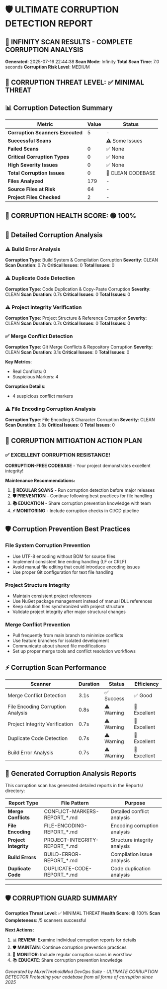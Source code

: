 ﻿# 🛡️ ULTIMATE CORRUPTION DETECTION REPORT
## 🚨 INFINITY SCAN RESULTS - COMPLETE CORRUPTION ANALYSIS

**Generated**: 2025-07-16 22:44:38
**Scan Mode**: Infinity
**Total Scan Time**: 7.0 seconds
**Corruption Risk Level**: MEDIUM

## 🚨 CORRUPTION THREAT LEVEL: ✅ MINIMAL THREAT

## 📊 Corruption Detection Summary

| Metric | Value | Status |
|--------|-------|--------|
| **Corruption Scanners Executed** | 5 | - |
| **Successful Scans** |  | ⚠️ Some Issues |
| **Failed Scans** | 0 | ✅ None |
| **Critical Corruption Types** | 0 | ✅ None |
| **High Severity Issues** | 0 | ✅ None |
| **Total Corruption Issues** | 0 | 🎉 CLEAN CODEBASE |
| **Files Analyzed** | 179 | - |
| **Source Files at Risk** | 64 | - |
| **Project Files Checked** | 2 | - |

## 🎯 CORRUPTION HEALTH SCORE: 🟢 100%

## 🔬 Detailed Corruption Analysis

### ⚠️ Build Error Analysis

**Corruption Type**: Build System & Compilation Corruption
**Severity**: CLEAN
**Scan Duration**: 0.7s
**Critical Issues**: 0
**Total Issues**: 0

### ⚠️ Duplicate Code Detection

**Corruption Type**: Code Duplication & Copy-Paste Corruption
**Severity**: CLEAN
**Scan Duration**: 0.7s
**Critical Issues**: 0
**Total Issues**: 0

### ⚠️ Project Integrity Verification

**Corruption Type**: Project Structure & Reference Corruption
**Severity**: CLEAN
**Scan Duration**: 0.7s
**Critical Issues**: 0
**Total Issues**: 0

### ✅ Merge Conflict Detection

**Corruption Type**: Git Merge Conflicts & Repository Corruption
**Severity**: CLEAN
**Scan Duration**: 3.1s
**Critical Issues**: 0
**Total Issues**: 0

**Key Metrics**:
- Real Conflicts: 0
- Suspicious Markers: 4

**Corruption Details**:
- 4 suspicious conflict markers

### ⚠️ File Encoding Corruption Analysis

**Corruption Type**: File Encoding & Character Corruption
**Severity**: CLEAN
**Scan Duration**: 0.8s
**Critical Issues**: 0
**Total Issues**: 0

## 🎯 CORRUPTION MITIGATION ACTION PLAN

### ✅ EXCELLENT CORRUPTION RESISTANCE!

**CORRUPTION-FREE CODEBASE** - Your project demonstrates excellent integrity!

**Maintenance Recommendations:**
1. **🔄 REGULAR SCANS** - Run corruption detection before major releases
2. **🛡️ PREVENTION** - Continue following best practices for file handling
3. **📚 EDUCATION** - Share corruption prevention knowledge with team
4. **⚡ MONITORING** - Include corruption checks in CI/CD pipeline

## 🛡️ Corruption Prevention Best Practices

### File System Corruption Prevention
- Use UTF-8 encoding without BOM for source files
- Implement consistent line ending handling (LF or CRLF)
- Avoid manual file editing that could introduce encoding issues
- Use proper Git configuration for text file handling

### Project Structure Integrity
- Maintain consistent project references
- Use NuGet package management instead of manual DLL references
- Keep solution files synchronized with project structure
- Validate project integrity after major structural changes

### Merge Conflict Prevention
- Pull frequently from main branch to minimize conflicts
- Use feature branches for isolated development
- Communicate about shared file modifications
- Set up proper merge tools and conflict resolution workflows

## ⚡ Corruption Scan Performance

| Scanner | Duration | Status | Efficiency |
|---------|----------|--------|------------|
| Merge Conflict Detection | 3.1s | ✅ Success | ✅ Good |
| File Encoding Corruption Analysis | 0.8s | ⚠️ Warning | 🚀 Excellent |
| Project Integrity Verification | 0.7s | ⚠️ Warning | 🚀 Excellent |
| Duplicate Code Detection | 0.7s | ⚠️ Warning | 🚀 Excellent |
| Build Error Analysis | 0.7s | ⚠️ Warning | 🚀 Excellent |

## 📄 Generated Corruption Analysis Reports

This corruption scan has generated detailed reports in the Reports/ directory:

| Report Type | File Pattern | Purpose |
|-------------|--------------|---------|
| **Merge Conflicts** | CONFLICT-MARKERS-REPORT_*.md | Detailed conflict analysis |
| **File Encoding** | FILE-ENCODING-REPORT_*.md | Encoding corruption analysis |
| **Project Integrity** | PROJECT-INTEGRITY-REPORT_*.md | Structure integrity analysis |
| **Build Errors** | BUILD-ERROR-REPORT_*.md | Compilation issue analysis |
| **Duplicate Code** | DUPLICATE-CODE-REPORT_*.md | Code duplication analysis |

---

## 🛡️ CORRUPTION GUARD SUMMARY

**Corruption Threat Level**: ✅ MINIMAL THREAT
**Health Score**: 🟢 100%
**Scan Completeness**: /5 scanners successful

**Next Actions:**
1. 📊 **REVIEW**: Examine individual corruption reports for details
2. 🛡️ **MAINTAIN**: Continue corruption prevention practices
3. 🔄 **MONITOR**: Include regular corruption scans in workflow
4. 📚 **EDUCATE**: Share corruption prevention knowledge

*Generated by MixerThreholdMod DevOps Suite - ULTIMATE CORRUPTION DETECTOR*
*Protecting your codebase from all forms of corruption since 2025*
